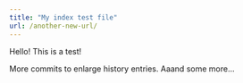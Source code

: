 ```yaml
---
title: "My index test file"
url: /another-new-url/
---
```


Hello! This is a test!

More commits to enlarge history entries.
Aaand some more...
